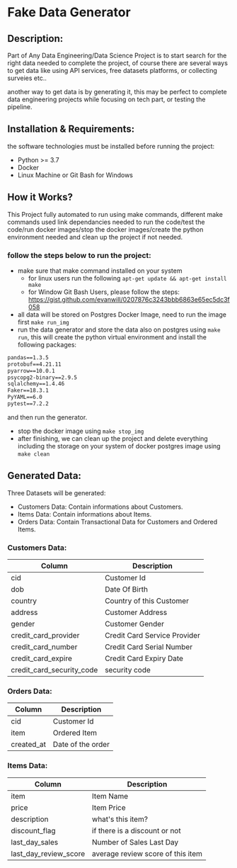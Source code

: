 # Fake Data Generator

## Description:

Part of Any Data Engineering/Data Science Project is to start search for the right data needed to complete the project, of course there are several ways to get data like using API services, free datasets platforms, or collecting surveies etc..

another way to get data is by generating it, this may be perfect to complete data engineering projects while focusing on tech part, or testing the pipeline.

## Installation & Requirements:

the software technologies must be installed before running the project:

- Python >= 3.7
- Docker
- Linux Machine or Git Bash for Windows

## How it Works?

This Project fully automated to run using make commands, different make commands used link dependancies needed to run the code/test the code/run docker images/stop the docker images/create the python environment needed and clean up the project if not needed.

### follow the steps below to run the project:

- make sure that make command installed on your system
  - for linux users run the following ` apt-get update && apt-get install make `
  - for Window Git Bash Users, please follow the steps: https://gist.github.com/evanwill/0207876c3243bbb6863e65ec5dc3f058
- all data will be stored on Postgres Docker Image, need to run the image first ` make run_img `
- run the data generator and store the data also on postgres using ` make run `, this will create the python virtual environment and install the following packages:
```txt
pandas==1.3.5
protobuf==4.21.11
pyarrow==10.0.1
psycopg2-binary==2.9.5
sqlalchemy==1.4.46
Faker==18.3.1
PyYAML==6.0
pytest==7.2.2
```
and then run the generator.
- stop the docker image using ` make stop_img `
- after finishing, we can clean up the project and delete everything including the storage on your system of docker postgres image using ` make clean `

## Generated Data:

Three Datasets will be generated:

- Customers Data: Contain informations about Customers.
- Items Data: Contain informations about Items.
- Orders Data: Contain Transactional Data for Customers and Ordered Items.

### Customers Data:

| Column | Description |
|--------|-------------|
| cid | Customer Id |
| dob | Date Of Birth |
| country | Country of this Customer |
| address | Customer Address |
| gender | Customer Gender |
| credit_card_provider | Credit Card Service Provider |
| credit_card_number | Credit Card Serial Number |
| credit_card_expire | Credit Card Expiry Date |
| credit_card_security_code | security code |

### Orders Data:

| Column | Description |
|--------|-------------|
| cid | Customer Id |
| item | Ordered Item |
| created_at | Date of the order |

### Items Data:

| Column | Description |
|--------|-------------|
| item | Item Name |
| price | Item Price |
| description | what's this item? |
| discount_flag | if there is a discount or not |
| last_day_sales | Number of Sales Last Day |
| last_day_review_score | average review score of this item |

